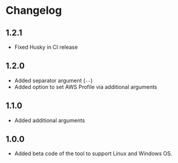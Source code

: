 # Changelog

## 1.2.1

- Fixed Husky in CI release

## 1.2.0

- Added separator argument (`--`)
- Added option to set AWS Profile via additional arguments

## 1.1.0

- Added additional arguments

## 1.0.0

- Added beta code of the tool to support Linux and Windows OS.

